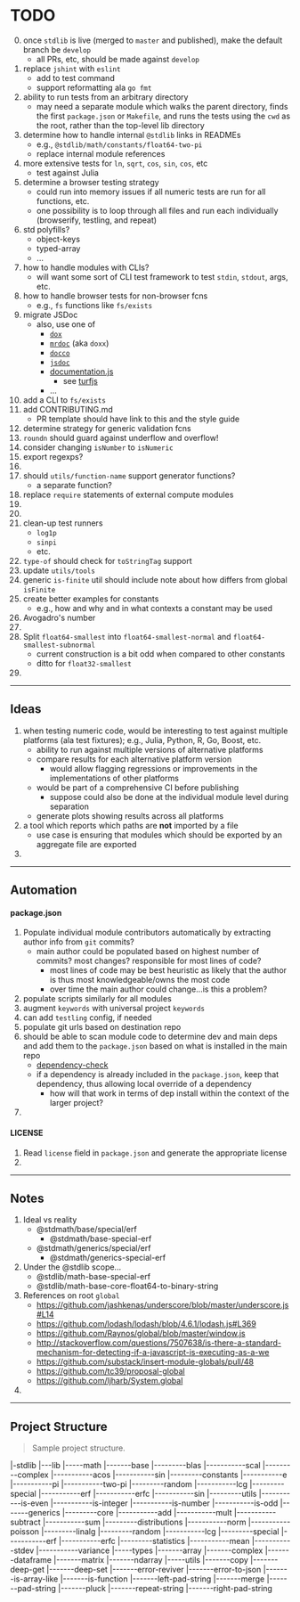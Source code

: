 TODO
====

0. once `stdlib` is live (merged to `master` and published), make the default branch be `develop`
    -   all PRs, etc, should be made against `develop`
1. replace `jshint` with `eslint`
    -   add to test command
    -   support reformatting ala `go fmt`
2. ability to run tests from an arbitrary directory
    -   may need a separate module which walks the parent directory, finds the first `package.json` or `Makefile`, and runs the tests using the `cwd` as the root, rather than the top-level lib directory
3. determine how to handle internal `@stdlib` links in READMEs
    -   e.g., `@stdlib/math/constants/float64-two-pi`
    -   replace internal module references
4. more extensive tests for `ln`, `sqrt`, `cos`, `sin`, `cos`, etc
    -   test against Julia
5. determine a browser testing strategy
    -   could run into memory issues if all numeric tests are run for all functions, etc.
    -   one possibility is to loop through all files and run each individually (browserify, testling, and repeat)
6. std polyfills?
    -   object-keys
    -   typed-array
    -   ...
7. how to handle modules with CLIs?
    -   will want some sort of CLI test framework to test `stdin`, `stdout`, args, etc.
8. how to handle browser tests for non-browser fcns
    -   e.g., `fs` functions like `fs/exists`
9. migrate JSDoc
    -   also, use one of
        -   [`dox`](https://github.com/tj/dox)
        -   [`mrdoc`](https://github.com/mr-doc/mr-doc) (aka `doxx`)
        -   [`docco`](https://github.com/jashkenas/docco)
        -   [`jsdoc`](https://github.com/jsdoc3/jsdoc)
        -   [documentation.js](http://documentation.js.org/)
            -   see [turfjs](https://github.com/Turfjs/turf-www)
        -   ...
10. add a CLI to `fs/exists`
11. add CONTRIBUTING.md
    -   PR template should have link to this and the style guide
12. determine strategy for generic validation fcns
13. `roundn` should guard against underflow and overflow!
14. consider changing `isNumber` to `isNumeric`
15. export regexps?
16. 
17. should `utils/function-name` support generator functions?
    -   a separate function?
18. replace `require` statements of external compute modules
19. 
20. 
21. clean-up test runners
    -   `log1p` 
    -   `sinpi`
    -   etc.
22. `type-of` should check for `toStringTag` support
23. update `utils/tools`
24. generic `is-finite` util should include note about how differs from global `isFinite`
25. create better examples for constants
    -   e.g., how and why and in what contexts a constant may be used
26. Avogadro's number
27. 
28. Split `float64-smallest` into `float64-smallest-normal` and `float64-smallest-subnormal`
    -   current construction is a bit odd when compared to other constants
    -   ditto for `float32-smallest`
29. 


---
## Ideas

1. when testing numeric code, would be interesting to test against multiple platforms (ala test fixtures); e.g., Julia, Python, R, Go, Boost, etc.
    -   ability to run against multiple versions of alternative platforms
    -   compare results for each alternative platform version
        -   would allow flagging regressions or improvements in the implementations of other platforms
    -   would be part of a comprehensive CI before publishing
        -   suppose could also be done at the individual module level during separation
    -   generate plots showing results across all platforms
2. a tool which reports which paths are __not__ imported by a file
    -   use case is ensuring that modules which should be exported by an aggregate file are exported
3.


---
## Automation

#### package.json

1. Populate individual module contributors automatically by extracting author info from `git` commits?
    -   main author could be populated based on highest number of commits? most changes? responsible for most lines of code?
        -   most lines of code may be best heuristic as likely that the author is thus most knowledgeable/owns the most code
        -   over time the main author could change...is this a problem?
2. populate scripts similarly for all modules
3. augment `keywords` with universal project `keywords`
4. can add `testling` config, if needed
5. populate git urls based on destination repo
6. should be able to scan module code to determine dev and main deps and add them to the `package.json` based on what is installed in the main repo
    -   [dependency-check](https://github.com/maxogden/dependency-check)
    -   if a dependency is already included in the `package.json`, keep that dependency, thus allowing local override of a dependency
        -   how will that work in terms of dep install within the context of the larger project?
7.


#### LICENSE

1. Read `license` field in `package.json` and generate the appropriate license
2.



---
## Notes

1. Ideal vs reality
    - @stdmath/base/special/erf
        -   @stdmath/base-special-erf
    - @stdmath/generics/special/erf
        -   @stdmath/generics-special-erf
2. Under the @stdlib scope...
    -   @stdlib/math-base-special-erf
    -   @stdlib/math-base-core-float64-to-binary-string
3. References on root `global`
    -   https://github.com/jashkenas/underscore/blob/master/underscore.js#L14
    -   https://github.com/lodash/lodash/blob/4.6.1/lodash.js#L369
    -   https://github.com/Raynos/global/blob/master/window.js
    -   http://stackoverflow.com/questions/7507638/is-there-a-standard-mechanism-for-detecting-if-a-javascript-is-executing-as-a-we
    -   https://github.com/substack/insert-module-globals/pull/48
    -   https://github.com/tc39/proposal-global
    -   https://github.com/ljharb/System.global
4. 


---
## Project Structure
> Sample project structure.

|-stdlib
|---lib
|-----math
|-------base
|---------blas
|-----------scal
|---------complex
|-----------acos
|-----------sin
|---------constants
|-----------e
|-----------pi
|-----------two-pi
|---------random
|-----------lcg
|---------special
|-----------erf
|-----------erfc
|-----------sin
|---------utils
|-----------is-even
|-----------is-integer
|-----------is-number
|-----------is-odd
|-------generics
|---------core
|-----------add
|-----------mult
|-----------subtract
|-----------sum
|---------distributions
|-----------norm
|-----------poisson
|---------linalg
|---------random
|-----------lcg
|---------special
|-----------erf
|-----------erfc
|---------statistics
|-----------mean
|-----------stdev
|-----------variance
|-----types
|-------array
|-------complex
|-------dataframe
|-------matrix
|-------ndarray
|-----utils
|-------copy
|-------deep-get
|-------deep-set
|-------error-reviver
|-------error-to-json
|-------is-array-like
|-------is-function
|-------left-pad-string
|-------merge
|-------pad-string
|-------pluck
|-------repeat-string
|-------right-pad-string
